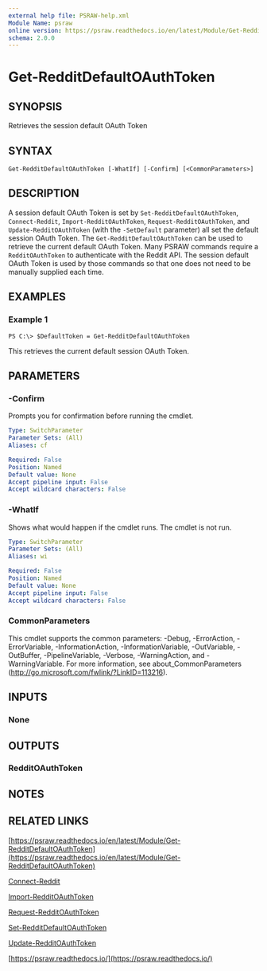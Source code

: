 ```yaml
---
external help file: PSRAW-help.xml
Module Name: psraw
online version: https://psraw.readthedocs.io/en/latest/Module/Get-RedditDefaultOAuthToken
schema: 2.0.0
---
```


# Get-RedditDefaultOAuthToken

## SYNOPSIS
Retrieves the session default OAuth Token

## SYNTAX

```
Get-RedditDefaultOAuthToken [-WhatIf] [-Confirm] [<CommonParameters>]
```

## DESCRIPTION
A session default OAuth Token is set by `Set-RedditDefaultOAuthToken`, `Connect-Reddit`, `Import-RedditOAuthToken`, `Request-RedditOAuthToken`, and `Update-RedditOAuthToken` (with the `-SetDefault` parameter) all set the default session OAuth Token. The `Get-RedditDefaultOAuthToken` can be used to retrieve the current default OAuth Token. Many PSRAW commands require a `RedditOAuthToken` to authenticate with the Reddit API. The session default OAuth Token is used by those commands so that one does not need to be manually supplied each time.

## EXAMPLES

### Example 1
```
PS C:\> $DefaultToken = Get-RedditDefaultOAuthToken
```

This retrieves the current default session OAuth Token.

## PARAMETERS

### -Confirm
Prompts you for confirmation before running the cmdlet.

```yaml
Type: SwitchParameter
Parameter Sets: (All)
Aliases: cf

Required: False
Position: Named
Default value: None
Accept pipeline input: False
Accept wildcard characters: False
```

### -WhatIf
Shows what would happen if the cmdlet runs.
The cmdlet is not run.

```yaml
Type: SwitchParameter
Parameter Sets: (All)
Aliases: wi

Required: False
Position: Named
Default value: None
Accept pipeline input: False
Accept wildcard characters: False
```

### CommonParameters
This cmdlet supports the common parameters: -Debug, -ErrorAction, -ErrorVariable, -InformationAction, -InformationVariable, -OutVariable, -OutBuffer, -PipelineVariable, -Verbose, -WarningAction, and -WarningVariable. For more information, see about_CommonParameters (http://go.microsoft.com/fwlink/?LinkID=113216).

## INPUTS

### None

## OUTPUTS

### RedditOAuthToken

## NOTES

## RELATED LINKS

[https://psraw.readthedocs.io/en/latest/Module/Get-RedditDefaultOAuthToken](https://psraw.readthedocs.io/en/latest/Module/Get-RedditDefaultOAuthToken)

[Connect-Reddit](https://psraw.readthedocs.io/en/latest/Module/Connect-Reddit)

[Import-RedditOAuthToken](https://psraw.readthedocs.io/en/latest/Module/Import-RedditOAuthToken)

[Request-RedditOAuthToken](https://psraw.readthedocs.io/en/latest/Module/Request-RedditOAuthToken)

[Set-RedditDefaultOAuthToken](https://psraw.readthedocs.io/en/latest/Module/Set-RedditDefaultOAuthToken)

[Update-RedditOAuthToken](https://psraw.readthedocs.io/en/latest/Module/Update-RedditOAuthToken)

[https://psraw.readthedocs.io/](https://psraw.readthedocs.io/)